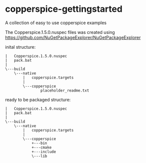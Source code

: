 # copperspice-gettingstarted
A collection of easy to use copperspice examples

The Copperspice.1.5.0.nuspec files was created using <https://github.com/NuGetPackageExplorer/NuGetPackageExplorer>

inital structure:
```
|   Copperspice.1.5.0.nuspec
|   pack.bat
|
\---build
    \---native
        |   copperspice.targets
        |
        \---copperspice
                placeholder_readme.txt
```

ready to be packaged structure:

```
|   Copperspice.1.5.0.nuspec
|   pack.bat
|
\---build
    \---native
        |   copperspice.targets
        |
        \---copperspice
            +---bin
            +---cmake
            +---include
            \---lib
```

